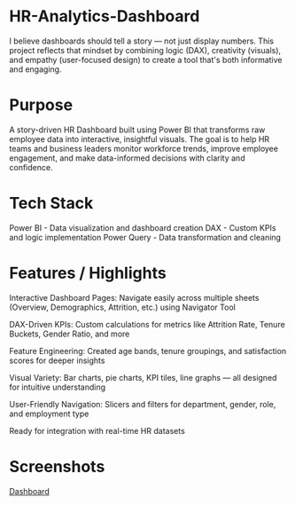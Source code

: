# HR-Analytics-Dashboard
I believe dashboards should tell a story — not just display numbers. This project reflects that mindset by combining logic (DAX), creativity (visuals), and empathy (user-focused design) to create a tool that's both informative and engaging.

# Purpose
A story-driven HR Dashboard built using Power BI that transforms raw employee data into interactive, insightful visuals. The goal is to help HR teams and business leaders monitor workforce trends, improve employee engagement, and make data-informed decisions with clarity and confidence.

# Tech Stack
Power BI - Data visualization and dashboard creation
DAX -	Custom KPIs and logic implementation
Power Query	- Data transformation and cleaning

# Features / Highlights
Interactive Dashboard Pages: Navigate easily across multiple sheets (Overview, Demographics, Attrition, etc.) using Navigator Tool

DAX-Driven KPIs: Custom calculations for metrics like Attrition Rate, Tenure Buckets, Gender Ratio, and more

Feature Engineering: Created age bands, tenure groupings, and satisfaction scores for deeper insights

Visual Variety: Bar charts, pie charts, KPI tiles, line graphs — all designed for intuitive understanding

User-Friendly Navigation: Slicers and filters for department, gender, role, and employment type

Ready for integration with real-time HR datasets

# Screenshots
<a href = "https://github.com/Maryadajain/HR-Analytics-Dashboard/blob/main/HOME-%20Sheet-1.png">Dashboard</a>
